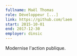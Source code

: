 ```yaml
---
fullname: Maël Thomas
role: Développeur [...]
link: https://github.com/laem
start: 2015-10-01
end: 2017-12-30
employer: dinsic
---
```


Modernise l'action publique.
